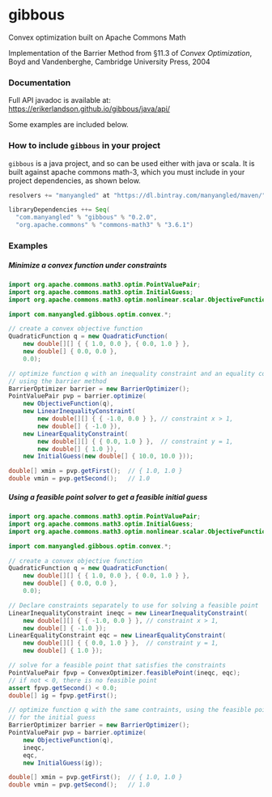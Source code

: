 # gibbous
Convex optimization built on Apache Commons Math

Implementation of the Barrier Method from §11.3 of _Convex Optimization_, Boyd and Vandenberghe, Cambridge University Press, 2004

### Documentation
Full API javadoc is available at: https://erikerlandson.github.io/gibbous/java/api/

Some examples are included below.

### How to include `gibbous` in your project
`gibbous` is a java project, and so can be used either with java or scala.
It is built against apache commons math-3, which you must include
in your project dependencies, as shown below.

```scala
resolvers += "manyangled" at "https://dl.bintray.com/manyangled/maven/"

libraryDependencies ++= Seq(
  "com.manyangled" % "gibbous" % "0.2.0",
  "org.apache.commons" % "commons-math3" % "3.6.1")
```

### Examples

##### Minimize a convex function under constraints
```java
import org.apache.commons.math3.optim.PointValuePair;
import org.apache.commons.math3.optim.InitialGuess;
import org.apache.commons.math3.optim.nonlinear.scalar.ObjectiveFunction;

import com.manyangled.gibbous.optim.convex.*;

// create a convex objective function
QuadraticFunction q = new QuadraticFunction(
    new double[][] { { 1.0, 0.0 }, { 0.0, 1.0 } },
    new double[] { 0.0, 0.0 },
    0.0);

// optimize function q with an inequality constraint and an equality constraint,
// using the barrier method
BarrierOptimizer barrier = new BarrierOptimizer();
PointValuePair pvp = barrier.optimize(
    new ObjectiveFunction(q),
    new LinearInequalityConstraint(
        new double[][] { { -1.0, 0.0 } }, // constraint x > 1,
        new double[] { -1.0 }),
    new LinearEqualityConstraint(
        new double[][] { { 0.0, 1.0 } },  // constraint y = 1,
        new double[] { 1.0 }),
    new InitialGuess(new double[] { 10.0, 10.0 }));

double[] xmin = pvp.getFirst();  // { 1.0, 1.0 }
double vmin = pvp.getSecond();   // 1.0
```

##### Using a feasible point solver to get a feasible initial guess
```java
import org.apache.commons.math3.optim.PointValuePair;
import org.apache.commons.math3.optim.InitialGuess;
import org.apache.commons.math3.optim.nonlinear.scalar.ObjectiveFunction;

import com.manyangled.gibbous.optim.convex.*;

// create a convex objective function
QuadraticFunction q = new QuadraticFunction(
    new double[][] { { 1.0, 0.0 }, { 0.0, 1.0 } },
    new double[] { 0.0, 0.0 },
    0.0);

// Declare constraints separately to use for solving a feasible point
LinearInequalityConstraint ineqc = new LinearInequalityConstraint(
    new double[][] { { -1.0, 0.0 } }, // constraint x > 1,
    new double[] { -1.0 });
LinearEqualityConstraint eqc = new LinearEqualityConstraint(
    new double[][] { { 0.0, 1.0 } },  // constraint y = 1,
    new double[] { 1.0 });

// solve for a feasible point that satisfies the constraints
PointValuePair fpvp = ConvexOptimizer.feasiblePoint(ineqc, eqc);
// if not < 0, there is no feasible point
assert fpvp.getSecond() < 0.0;
double[] ig = fpvp.getFirst();

// optimize function q with the same contraints, using the feasible point
// for the initial guess
BarrierOptimizer barrier = new BarrierOptimizer();
PointValuePair pvp = barrier.optimize(
    new ObjectiveFunction(q),
    ineqc,
    eqc,
    new InitialGuess(ig));

double[] xmin = pvp.getFirst();  // { 1.0, 1.0 }
double vmin = pvp.getSecond();   // 1.0
```
